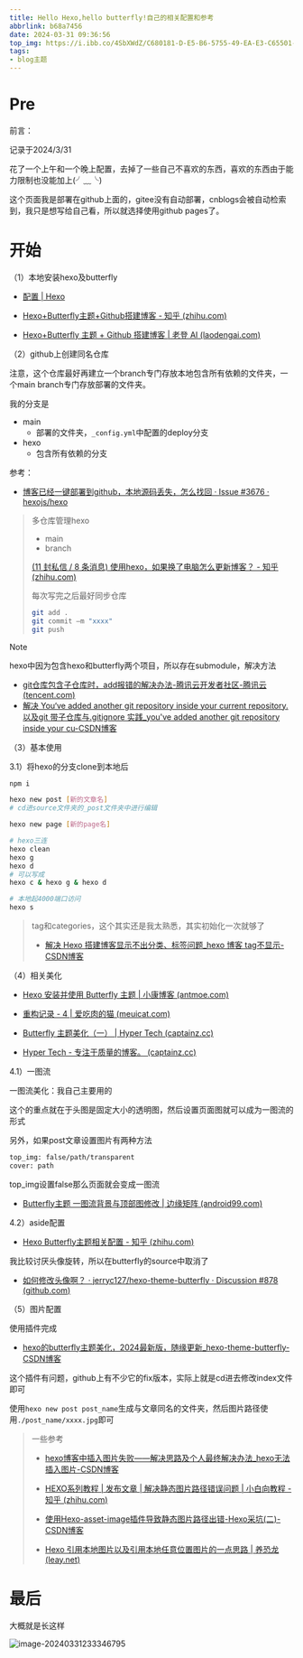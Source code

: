 ```yaml
---
title: Hello Hexo,hello butterfly!自己的相关配置和参考
abbrlink: b68a7456
date: 2024-03-31 09:36:56
top_img: https://i.ibb.co/4SbXWdZ/C680181-D-E5-B6-5755-49-EA-E3-C65501-A81-B.jpg
tags:
- blog主题
---
```


# Pre

前言：

记录于2024/3/31

花了一个上午和一个晚上配置，去掉了一些自己不喜欢的东西，喜欢的东西由于能力限制也没能加上(╯﹏╰)

这个页面我是部署在github上面的，gitee没有自动部署，cnblogs会被自动检索到，我只是想写给自己看，所以就选择使用github pages了。

# 开始

（1）本地安装hexo及butterfly

- [配置 | Hexo](https://hexo.io/zh-cn/docs/configuration)

- [Hexo+Butterfly主题+Github搭建博客 - 知乎 (zhihu.com)](https://zhuanlan.zhihu.com/p/688070849)

- [Hexo+Butterfly 主题 + Github 搭建博客 | 老登 AI (laodengai.com)](https://www.laodengai.com/hexo-butterfly-github-blog-20240318/)

（2）github上创建同名仓库

注意，这个仓库最好再建立一个branch专门存放本地包含所有依赖的文件夹，一个main branch专门存放部署的文件夹。

我的分支是

- main
  - 部署的文件夹，`_config.yml`中配置的deploy分支
- hexo
  - 包含所有依赖的分支

参考：

- [博客已经一键部署到github，本地源码丢失，怎么找回 · Issue #3676 · hexojs/hexo](https://github.com/hexojs/hexo/issues/3676)

> 多仓库管理hexo
>
> - main
> - branch
>
> [(11 封私信 / 8 条消息) 使用hexo，如果换了电脑怎么更新博客？ - 知乎 (zhihu.com)](https://www.zhihu.com/question/21193762)
>
> 每次写完之后最好同步仓库
>
> ```bash
> git add .
> git commit –m "xxxx"
> git push 
> ```

> [!note]
>
> hexo中因为包含hexo和butterfly两个项目，所以存在submodule，解决方法
>
> - [git仓库包含子仓库时，add报错的解决办法-腾讯云开发者社区-腾讯云 (tencent.com)](https://cloud.tencent.com/developer/article/1583762)
> - [解决 You‘ve added another git repository inside your current repository.以及git 带子仓库与.gitignore 实践_you've added another git repository inside your cu-CSDN博客](https://blog.csdn.net/weixin_44821644/article/details/108268630)

（3）基本使用

3.1）将hexo的分支clone到本地后

```bash
npm i

hexo new post [新的文章名]
# cd进source文件夹的_post文件夹中进行编辑

hexo new page [新的page名]

# hexo三连
hexo clean 
hexo g
hexo d
# 可以写成
hexo c & hexo g & hexo d

# 本地起4000端口访问
hexo s
```

> tag和categories，这个其实还是我太熟悉，其实初始化一次就够了
>
> - [解决 Hexo 搭建博客显示不出分类、标签问题_hexo 博客 tag不显示-CSDN博客](https://blog.csdn.net/Wonz5130/article/details/84666519)

（4）相关美化

- [Hexo 安装并使用 Butterfly 主题 | 小康博客 (antmoe.com)](https://blog.antmoe.com/posts/75a6347a/#启用主题)
- [重构记录 - 4 | 爱吃肉的猫 (meuicat.com)](https://meuicat.com/blog/42/#个性定位欢迎语)

- [Butterfly 主题美化（一） | Hyper Tech (captainz.cc)](https://blog.captainz.cc/posts/hexo_butterfly_beautify_1.html)

- [Hyper Tech - 专注于质量的博客。 (captainz.cc)](https://blog.captainz.cc/)

4.1）一图流

一图流美化：我自己主要用的

这个的重点就在于头图是固定大小的透明图，然后设置页面图就可以成为一图流的形式

另外，如果post文章设置图片有两种方法

```bash
top_img: false/path/transparent
cover: path
```

top_img设置false那么页面就会变成一图流

- [Butterfly主题 一图流背景与顶部图修改 | 边缘矩阵 (android99.com)](https://android99.com/2021/08/10/butterfly-top-image-modify/)

4.2）aside配置

- [Hexo Butterfly主题相关配置 - 知乎 (zhihu.com)](https://zhuanlan.zhihu.com/p/492207978)

我比较讨厌头像旋转，所以在butterfly的source中取消了

-  [如何修改头像啊？ · jerryc127/hexo-theme-butterfly · Discussion #878 (github.com)](https://github.com/jerryc127/hexo-theme-butterfly/discussions/878)

（5）图片配置

使用插件完成

-  [hexo的butterfly主题美化，2024最新版，随缘更新_hexo-theme-butterfly-CSDN博客](https://blog.csdn.net/JesseXW/article/details/135649752)

这个插件有问题，github上有不少它的fix版本，实际上就是cd进去修改index文件即可

使用`hexo new post post_name`生成与文章同名的文件夹，然后图片路径使用`./post_name/xxxx.jpg`即可

> 一些参考
>
> - [hexo博客中插入图片失败——解决思路及个人最终解决办法_hexo无法插入图片-CSDN博客](https://blog.csdn.net/m0_43401436/article/details/107191688)
>
> - [HEXO系列教程 | 发布文章 | 解决静态图片路径错误问题 | 小白向教程 - 知乎 (zhihu.com)](https://zhuanlan.zhihu.com/p/688729291)
>
> - [使用Hexo-asset-image插件导致静态图片路径出错-Hexo采坑(二)-CSDN博客](https://blog.csdn.net/qq_42009500/article/details/118788129)
>
> - [Hexo 引用本地图片以及引用本地任意位置图片的一点思路 | 养恐龙 (leay.net)](https://leay.net/2019/12/25/hexo/)

# 最后

大概就是长这样

![image-20240331233346795](./assets/image-20240331233346795.png)